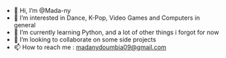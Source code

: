 - 👋 Hi, I’m @Mada-ny
- 👀 I’m interested in Dance, K-Pop, Video Games and Computers in general
- 🌱 I’m currently learning Python, and a lot of other things i forgot for now
- 💞️ I’m looking to collaborate on some side projects
- 📫 How to reach me : madanydoumbia09@gmail.com


